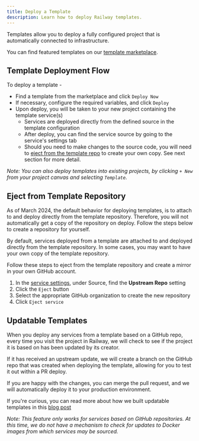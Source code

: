 ```yaml
---
title: Deploy a Template
description: Learn how to deploy Railway templates.
---
```


Templates allow you to deploy a fully configured project that is automatically
connected to infrastructure.

You can find featured templates on our <a href="https://railway.com/templates" target="_blank">template marketplace</a>.

## Template Deployment Flow

To deploy a template -

- Find a template from the marketplace and click `Deploy Now`
- If necessary, configure the required variables, and click `Deploy`
- Upon deploy, you will be taken to your new project containing the template service(s)
  - Services are deployed directly from the defined source in the template configuration
  - After deploy, you can find the service source by going to the service's settings tab
  - Should you need to make changes to the source code, you will need to [eject from the template repo](#eject-from-template-repository) to create your own copy.  See next section for more detail.

*Note:  You can also deploy templates into existing projects, by clicking `+ New` from your project canvas and selecting `Template`.*

## Eject from Template Repository

<Banner variant="info">
As of March 2024, the default behavior for deploying templates, is to attach to and deploy directly from the template repository.  Therefore, you will not automatically get a copy of the repository on deploy.  Follow the steps below to create a repository for yourself.
</Banner>

By default, services deployed from a template are attached to and deployed directly from the template repository.  In some cases, you may want to have your own copy of the template repository.  

Follow these steps to eject from the template repository and create a mirror in your own GitHub account.

1. In the [service settings](/overview/the-basics#service-settings), under Source, find the **Upstream Repo** setting
2. Click the `Eject` button
3. Select the appropriate GitHub organization to create the new repository
4. Click `Eject service`

## Updatable Templates

When you deploy any services from a template based on a GitHub repo, every time you visit the project in Railway, we will check to see if the project it is based on has been updated by its creator.

If it has received an upstream update, we will create a branch on the GitHub repo that was created when deploying the template, allowing for you to test it out within a PR deploy.

If you are happy with the changes, you can merge the pull request, and we will automatically deploy it to your production environment.

If you're curious, you can read more about how we built updatable templates in this <a href="https://blog.railway.com/p/updatable-starters" target="_blank">blog post</a>

*Note: This feature only works for services based on GitHub repositories.  At this time, we do not have a mechanism to check for updates to Docker images from which services may be sourced.*

